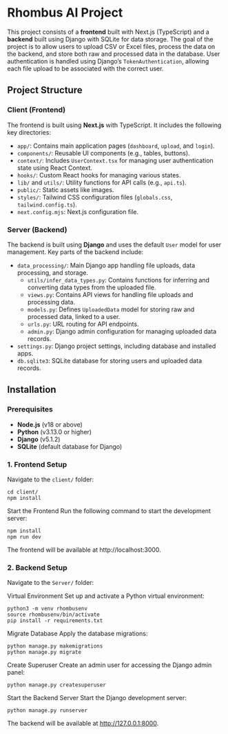 # Rhombus AI Project

This project consists of a **frontend** built with Next.js (TypeScript) and a **backend** built using Django with SQLite for data storage. The goal of the project is to allow users to upload CSV or Excel files, process the data on the backend, and store both raw and processed data in the database. User authentication is handled using Django’s `TokenAuthentication`, allowing each file upload to be associated with the correct user.

## Project Structure

### Client (Frontend)

The frontend is built using **Next.js** with TypeScript. It includes the following key directories:

- `app/`: Contains main application pages (`dashboard`, `upload`, and `login`).
- `components/`: Reusable UI components (e.g., tables, buttons).
- `context/`: Includes `UserContext.tsx` for managing user authentication state using React Context.
- `hooks/`: Custom React hooks for managing various states.
- `lib/` and `utils/`: Utility functions for API calls (e.g., `api.ts`).
- `public/`: Static assets like images.
- `styles/`: Tailwind CSS configuration files (`globals.css`, `tailwind.config.ts`).
- `next.config.mjs`: Next.js configuration file.

### Server (Backend)

The backend is built using **Django** and uses the default `User` model for user management. Key parts of the backend include:

- `data_processing/`: Main Django app handling file uploads, data processing, and storage.
  - `utils/infer_data_types.py`: Contains functions for inferring and converting data types from the uploaded file.
  - `views.py`: Contains API views for handling file uploads and processing data.
  - `models.py`: Defines `UploadedData` model for storing raw and processed data, linked to a user.
  - `urls.py`: URL routing for API endpoints.
  - `admin.py`: Django admin configuration for managing uploaded data records.
- `settings.py`: Django project settings, including database and installed apps.
- `db.sqlite3`: SQLite database for storing users and uploaded data records.

## Installation

### Prerequisites

- **Node.js** (v18 or above)
- **Python** (v3.13.0 or higher)
- **Django** (v5.1.2)
- **SQLite** (default database for Django)

### 1. Frontend Setup

Navigate to the `client/` folder:

```text
cd client/
npm install
```

Start the Frontend
Run the following command to start the development server:

```
npm install
npm run dev
```

The frontend will be available at http://localhost:3000.

### 2. Backend Setup

Navigate to the `Server/` folder:

Virtual Environment
Set up and activate a Python virtual environment:

```
python3 -m venv rhombusenv
source rhombusenv/bin/activate
pip install -r requirements.txt

```

Migrate Database
Apply the database migrations:

```
python manage.py makemigrations
python manage.py migrate
```

Create Superuser
Create an admin user for accessing the Django admin panel:

```
python manage.py createsuperuser
```

Start the Backend Server
Start the Django development server:

```
python manage.py runserver
```

The backend will be available at http://127.0.0.1:8000.
